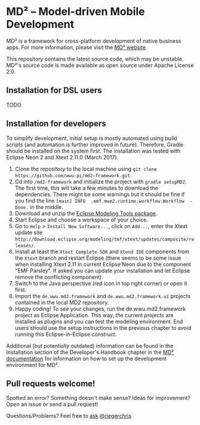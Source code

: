 # MD² – Model-driven Mobile Development
MD² is a framework for cross-platform development of native business apps.
For more information, please visit the [MD² website](http://wwu-pi.github.io/md2-web/).

This repository contains the latest source code, which may be unstable.
MD²'s source code is made available as open source under Apache License 2.0.

## Installation for DSL users
TODO

## Installation for developers
To simplify development, initial setup is mostly automated using build scripts (and automation is further improved in future). Therefore, Gradle should be installed on the system first.
The installation was tested with Eclipse Neon 2 and Xtext 2.11.0 (March 2017).

1. Clone the repository to the local machine using `git clone https://github.com/wwu-pi/md2-framework.git`.
1. Cd into `/md2-framework` and initialize the project with `gradle setupMD2`. The first time, this will take a few minutes to download the dependencies. There might be some warnings but it should be fine if you find the line `[main] INFO  .emf.mwe2.runtime.workflow.Workflow  - Done.` in the middle.
1. Download and unzip the [Eclipse Modeling Tools package](http://www.eclipse.org/downloads/packages/eclipse-modeling-tools/neon2).
1. Start Eclipse and choose a workspace of your choice.
1. Go to `Help` > `Install New Software...`, click on `Add...`, enter the Xtext update site `http://download.eclipse.org/modeling/tmf/xtext/updates/composite/releases/`.
1. Install at least the `Xtext Complete SDK` and `Xtend IDE` components from the `Xtext` branch and restart Eclipse (there seems to be some issue when installing Xtext 2.11 in current Eclipse Neon due to the component "EMF Parsley". If asked you can update your installation and let Eclipse remove the conflicting component).
1. Switch to the Java perspective (red icon in top right corner) or open it first.
1. Import the `de.wwu.md2.framework` and `de.wwu.md2.framework.ui` projects contained in the local MD2 repository.
1. Happy coding! To see your changes, run the de.wwu.md2.framework project as Eclipse Application. This way, the current projects are installed as plugins and you can test the modeling environment. End users should use the setup instructions in the previous chapter to avoid running this Eclipse-in-Eclipse construct.

Additional (but potentially outdated) information can be found in the Installation section of the Developer's Handbook chapter in the [MD² documentation](https://github.com/ps-md2/md2-documentation) for information on how to set up the development environment for MD².

## Pull requests welcome!

Spotted an error? Something doesn't make sense? Ideas for improvement? Open an issue or send a pull request!

Questions/Problems? Feel free to [ask](http://erc.is/p/rieger) [@riegerchris](http://github.com/riegerchris)
